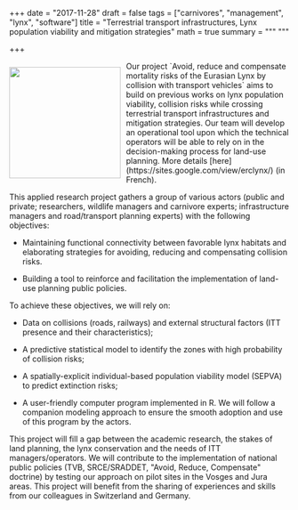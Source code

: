 +++
date = "2017-11-28"
draft = false
tags = ["carnivores", "management", "lynx", "software"]
title = "Terrestrial transport infrastructures, Lynx population viability and mitigation strategies"
math = true
summary = """
"""

+++
 
<img style="float:left;margin-right:10px;margin-top:10px;width:200px;margin-bottom:5px" src="/img/jura.jpg">
Our project `Avoid, reduce and compensate mortality risks of the Eurasian Lynx by collision with transport vehicles` aims to build on previous works on lynx population viability, collision risks while crossing terrestrial transport infrastructures and mitigation strategies. Our team will develop an operational tool upon which the technical operators will be able to rely on in the decision-making process for land-use planning. More details [here](https://sites.google.com/view/erclynx/) (in French).

<!--more-->

This applied research project gathers a group of various actors (public and private; researchers, wildlife managers and carnivore experts; infrastructure managers and road/transport planning experts) with the following objectives: 

* Maintaining functional connectivity between favorable lynx habitats and elaborating strategies for avoiding, reducing and compensating collision risks.

* Building a tool to reinforce and facilitation the implementation of land-use planning public policies. 

To achieve these objectives, we will rely on: 

* Data on collisions (roads, railways) and external structural factors (ITT presence and their characteristics);  

* A predictive statistical model to identify the zones with high probability of collision risks; 

* A spatially-explicit individual-based population viability model (SEPVA) to predict extinction risks; 

* A user-friendly computer program implemented in R. We will follow a companion modeling approach to ensure the smooth adoption and use of this program by the actors.

This project will fill a gap between the academic research, the stakes of land planning, the lynx conservation and the needs of ITT managers/operators. We will contribute to the implementation of national public policies (TVB, SRCE/SRADDET, "Avoid, Reduce, Compensate" doctrine) by testing our approach on pilot sites in the Vosges and Jura areas. This project will benefit from the sharing of experiences and skills from our colleagues in Switzerland and Germany.
